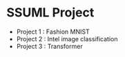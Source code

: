 # SSUML Project

- Project 1 : Fashion MNIST
- Project 2 : Intel image classification
- Project 3 : Transformer
